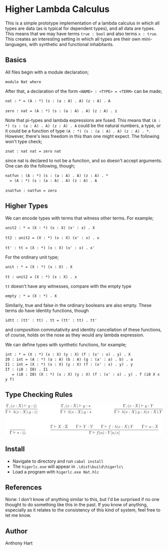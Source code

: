 # Higher Lambda Calculus

This is a simple prototype implementation of a lambda calculus
in which all types are data (as is typical for dependent types),
and all data are types. This means that we may have terms
`true : bool` and also terms `x : true`. This creates an interesting
setting in which all types are their own mini-languages, with synthetic
and functional inhabitants.

## Basics

All files begin with a module declaration;

```
module Nat where
```

After that, a declaration of the form `<NAME> : <TYPE> = <TERM>`
can be made;
```
nat : * = (A : *) (s : (a : A) . A) (z : A) . A

zero : nat = (A : *) (s : (a : A) . A) (z : A) . z
```

Note that pi-types and lambda expressions are fused. This means that
`(A : *) (s : (a : A) . A) (z : A) . A` could be the natural numbers,
a type, or it could be a function of type `(A : *) (s : (a : A) . A) (z : A) . *`.
However, there's less freedom in this than one might expect. The following won't
type check;

```
znat : nat nat = zero nat
```

since nat is declared to not be a function, and so doesn't accept arguments.
One can do the following, though;

```
natfun : (A : *) (s : (a : A) . A) (z : A) . *
  = (A : *) (s : (a : A) . A) (z : A) . A

znatfun : natfun = zero
```

## Higher Types

We can encode types with terms that witness other terms. For example;

```
unit2 : * = (X : *) (x : X) (x' : x) . X

tt2 : unit2 = (X : *) (x : X) (x' : x) . x

tt' : tt = (X : *) (x : X) (x' : x) . x'
```

For the ordinary unit type;

```
unit : * = (X : *) (x : X) . X

tt : unit2 = (X : *) (x : X) . x
```

`tt` doesn't have any witnesses, compare with the empty type

```
empty : * = (X : *) . X
```

Similarly, true and false in the
ordinary booleans are also empty. These terms do have identity functions,
though

```
idtt : (tt' : tt) . tt = (tt' : tt) . tt'
```

and composition commutativity and identity cancellation of these functions, of course, 
holds on the nose as they would any lambda expression.

We can define types with synthetic functions, for example;

```
int : * = (X : *) (x : X) (y : X) (f : (x' : x) . y) . X
I0 : int = (A : *) (a : A) (b : A) (g : (a' : a) . b) . a
I1 : int = (X : *) (x : X) (y : X) (f : (x' : x) . y) . y
If : (i0 : I0) . I1
   = (i0 : I0) (X : *) (x : X) (y : X) (f : (x' : x) . y) . f (i0 X x y f)
```

## Type Checking Rules

![Typing](/.README.imgs/typing.png)

## Install

* Navigate to directory and run `cabal install`
* The `higerlc.exe` will appear in `.\dist\build\higerlc\`
* Load a program with `higerlc.exe Nat.hlc`

## References

None: I don't know of anything similar to this, but I'd be surprised if no one
thought to do something like this in the past. If you know of anything, especially
as it relates to the consistency of this kind of system, feel free to let me know.

## Author

Anthony Hart

